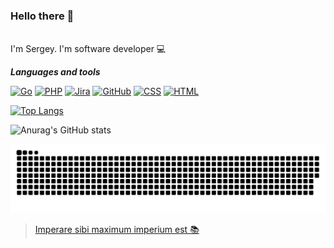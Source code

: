 ### Hello there 👋
<br>
I'm Sergey. I'm software developer 💻

___Languages and tools___

[![Go](https://img.shields.io/badge/GoLang-000000?style=plastic&logo=GO)](https://go.dev/)
[![PHP](https://img.shields.io/badge/PHP-000000?style=plastic&logo=PHP)](https://www.php.net/)
[![Jira](https://img.shields.io/badge/Jira-000000?style=plastic&logo=jira&logoColor=2683ff)](https://www.atlassian.com/ru/software/jira)
[![GitHub](https://img.shields.io/badge/GitHub-000000?style=plastic&logo=github)](https://github.com/Ch1psCh1ps)
[![CSS](https://img.shields.io/badge/CSS-000000?style=plastic&logo=CSS3&logoColor=254add)](https://github.com/Ch1psCh1ps)
[![HTML](https://img.shields.io/badge/HTML-000000?style=plastic&logo=html5&logoColor=e44d26)](https://github.com/Ch1psCh1ps)

[![Top Langs](https://github-readme-stats.vercel.app/api/top-langs/?username=Ch1psCh1ps&layout=compact)](https://github.com/anuraghazra/github-readme-stats)

![Anurag's GitHub stats](https://github-readme-stats.vercel.app/api?username=Ch1psCh1ps&hide=contribs,issues&count_private=true&show_icons=true&theme=radical)

![GitHub Snake Dark](https://raw.githubusercontent.com/ch1psch1ps/ch1psch1ps/output/github-contribution-grid-snake-dark.svg#gh-dark-mode-only)


>[Imperare sibi maximum imperium est 📚](https://en.wikipedia.org/wiki/Seneca_the_Younger )


<!-- >Imperare sibi maximum imperium est

```
Imperare sibi maximum imperium est
```

`Imperare sibi maximum imperium est`
-->

<!--[![Spotify](https://novatorem-m84nrore7-developers.vercel.app/api/spotify)](https://open.spotify.com/embed/album/0FZK97MXMm5mUQ8mtudjuK?utm_source=generator)
-->

<!--
**Ch1psCh1ps/Ch1psCh1ps** is a ✨ _special_ ✨ repository because its `README.md` (this file) appears on your GitHub profile.

Here are some ideas to get you started:

- 🔭 I’m currently working on ...
- 🌱 I’m currently learning ...
- 👯 I’m looking to collaborate on ...
- 🤔 I’m looking for help with ...
- 💬 Ask me about ...
- 📫 How to reach me: ...
- 😄 Pronouns: ...
- ⚡ Fun fact: ...
-->
